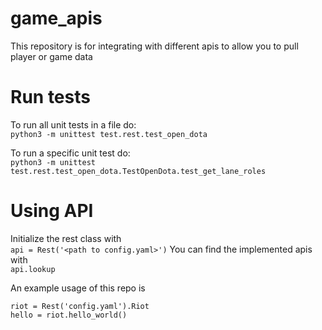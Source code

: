 # game_apis
This repository is for integrating with different apis to allow you to pull player or game data

# Run tests
To run all unit tests in a file do:<br />
```python3 -m unittest test.rest.test_open_dota```

To run a specific unit test do:<br />
```python3 -m unittest test.rest.test_open_dota.TestOpenDota.test_get_lane_roles```

# Using API
Initialize the rest class with<br />
```api = Rest('<path to config.yaml>')```
You can find the implemented apis with<br />
```api.lookup```

An example usage of this repo is
```
riot = Rest('config.yaml').Riot
hello = riot.hello_world()
```

